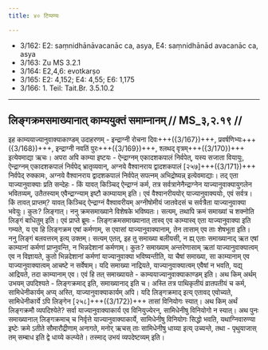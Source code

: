 ```yaml
---
title: ४० टिप्पण्यः

---
```

- 3/162: E2: saṃnidhānāvacanāc ca, asya, E4: saṃnidhānād avacanāc ca, asya
- 3/163: Zu MS 3.2.1
- 3/164: E2,4,6: evotkarṣo
- 3/165: E2: 4,152; E4: 4,55; E6: 1,175
- 3/166: 1. Teil: Tait.Br. 3.5.10.2

____________________________________________


## लिङ्गक्रमसमाख्यानात् काम्ययुक्तं समाम्नानम् // MS_३,२.१९ //

इह काम्ययाज्यानुवाक्याकाण्डम् उदाहरणम् - इन्द्राग्नी रोचना दिवः+++({3/167})+++, प्रवर्षणिभ्यः+++({3/168})+++, इन्द्राग्नी नवतिं पुरः+++({3/169})+++, श्लथद् वृत्रम्+++({3/170})+++ इत्येवमाद्या ऋचः। अपरा अपि काम्या इष्टयः - ऐन्द्राग्नम् एकादशकपालं निर्वपेत्, यस्य सजाता वियायुः, ऐन्द्राग्नम् एकादशकपालं निर्वपेद् भ्रातृव्यवान्, अग्नये वैश्वानराय द्वादशकपालं [२५७]+++({3/171})+++ निर्वपेद् रुक्कामः, अग्नये वैश्वानराय द्वादशकपालं निर्वपेत् सपत्नम् अभिद्रोष्यन्न् इत्येवमाद्याः। तद् एता याज्यानुवाक्याः प्रति सन्देहः - किं यावत् किञ्चिद् ऐन्द्राग्नं कर्म, तत्र सर्वत्रानेनैन्द्राग्नेन याज्यानुवाक्यायुगलेन भवितव्यम्, उतैतस्याम् एवैन्द्राग्न्याम् इष्टौ काम्यायाम् इति। एवं वैश्वानरीययोर् याज्यानुवाक्ययोः, एवं सर्वत्र।
किं तावत् प्राप्तम्? यावत् किञ्चिद् ऐन्द्राग्नं वैश्वावरीयम् अग्नीषोमीयं जातवेदसं च सर्वत्रैता याज्यानुवाक्या भवेयुः। कुतः? लिङ्गात्। ननु क्रमसमाख्याने विशेषके भविष्यतः। सत्यम्, तथापि क्रमं समाख्यां च शक्नोति लिङ्गं बाधितुम् इति। एवं प्राप्ते ब्रूमः - लिङ्गक्रमसमाख्यानात् तास्व् एव काम्यास्व् एता याज्यानुवाक्या इति गम्यते, य एव हि लिङ्गक्रम एषां कर्मणाम्, स एवासां याज्यानुवाक्यानाम्, तेन तासाम् एव ताः शेषभूता इति।
ननु लिङ्गं बलवत्तरम् इत्य् उक्तम्। सत्यम् एतत्, इह तु समाख्या बलीयसी, न ह्य् एताः समाख्यानाद् ऋत एषां काम्यानां कर्मणां प्राप्नुवन्ति, न भिन्नदेशानां कर्मणाम्। कुतः? समाख्याम् अन्तरेणासाम् ऋतां याज्यानुवाक्यात्वम् एव न विज्ञायते, कुतो भिन्नदेशानां कर्मणां याज्यानुवाक्या भविष्यन्तीति, या चैषां समाख्या, सा काम्यानाम् एव याज्यानुवाक्यात्वम् आचष्टे न सर्वेषाम्। यदि समाख्या नाद्रियते, याज्यानुवाक्यात्वम् एवैषां न भवति, यद्य् आद्रियते, तदा काम्यानाम् एव। एवं हि तत् समाख्यायते - काम्ययाज्यानुवाक्याकाण्डम् इति।
अथ किम् अर्थम् उभयम् उपदिश्यते - लिङ्गक्रमाद् इति, समाख्यानाद् इति च। अस्ति तत्र पाथिकृतीयं व्रातपतीयं च कर्म, सामिधेनीकार्यम् अप्य् अस्ति, याज्यानुवाक्याकार्यम् अपि। यदि लिङ्गक्रमाद् इत्य् एतावद् एवोच्यते, सामिधेनीकार्ये ऽपि लिङ्गेन [२५८]+++({3/172})+++ तासां विनियोगः स्यात्। अथ किम् अर्थं लिङ्गक्रमौ व्यपदिश्येते? सर्वा याज्यानुवाक्याकार्य एव विनियुज्येरन्, सामिधेनीषु विनियोगो न स्यात्। अथ पुनः समाख्यानाल् लिङ्गक्रमाच् च निर्वृत्ते याज्यानुवाक्याकार्ये, सामिधेनीषु विनियोगः सिद्धो भवति, यथाग्निवारुण्या इष्टेः क्रमे ऽतीते सौमारौद्रीणाम् अनागते, मनोर् ऋचस् ताः सामिधेनीषु धाय्या इत्य् उच्यन्ते, तथा - पृथुयाजास् तम् सम्बाध इति द्वे धाय्ये कल्प्येते। तस्माद् उभयं व्यपदेष्टव्यम् इति।